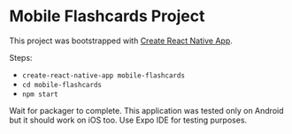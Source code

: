 # Mobile Flashcards Project

This project was bootstrapped with [Create React Native App](https://github.com/react-community/create-react-native-app).

Steps:
  - `create-react-native-app mobile-flashcards`
  - `cd mobile-flashcards`
  - `npm start`
  
  
Wait for packager to complete.
This application was tested only on Android but it should work on iOS too.
Use Expo IDE for testing purposes. 